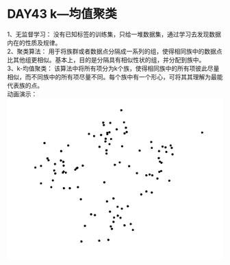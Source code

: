 # DAY43 k—均值聚类
1、无监督学习： 没有已知标签的训练集，只给一堆数据集，通过学习去发现数据内在的性质及规律。   
2、聚类算法： 用于将族群或者数据点分隔成一系列的组，使得相同族中的数据点比其他组更相似。基本上，目的是分隔具有相似性状的组，并分配到族中。   
3、k-均值聚类： 该算法中将所有项分为k个族，使得相同族中的所有项彼此尽量相似，而不同族中的所有项尽量不同。每个族中有一个形心，可将其其理解为最能代表族的点。  
动画演示：  
![图](https://github.com/gravitymxb/100Days_Of_ML_MXB/blob/master/43_k-means.gif)   

